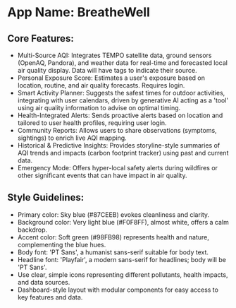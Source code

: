 # **App Name**: BreatheWell

## Core Features:

- Multi-Source AQI: Integrates TEMPO satellite data, ground sensors (OpenAQ, Pandora), and weather data for real-time and forecasted local air quality display. Data will have tags to indicate their source.
- Personal Exposure Score: Estimates a user's exposure based on location, routine, and air quality forecasts. Requires login.
- Smart Activity Planner: Suggests the safest times for outdoor activities, integrating with user calendars, driven by generative AI acting as a 'tool' using air quality information to advise on optimal timing.
- Health-Integrated Alerts: Sends proactive alerts based on location and tailored to user health profiles, requiring user login.
- Community Reports: Allows users to share observations (symptoms, sightings) to enrich live AQI mapping.
- Historical & Predictive Insights: Provides storyline-style summaries of AQI trends and impacts (carbon footprint tracker) using past and current data.
- Emergency Mode: Offers hyper-local safety alerts during wildfires or other significant events that can have impact in air quality.

## Style Guidelines:

- Primary color: Sky blue (#87CEEB) evokes cleanliness and clarity.
- Background color: Very light blue (#F0F8FF), almost white, offers a calm backdrop.
- Accent color: Soft green (#98FB98) represents health and nature, complementing the blue hues.
- Body font: 'PT Sans', a humanist sans-serif suitable for body text.
- Headline font: 'Playfair', a modern sans-serif for headlines; body will be 'PT Sans'.
- Use clear, simple icons representing different pollutants, health impacts, and data sources.
- Dashboard-style layout with modular components for easy access to key features and data.